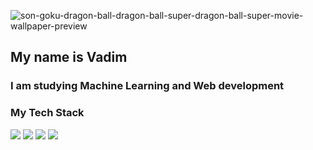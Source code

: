 ![son-goku-dragon-ball-dragon-ball-super-dragon-ball-super-movie-wallpaper-preview](https://user-images.githubusercontent.com/94299118/203818595-1b2af8f7-ba63-49ca-9e93-729e571f2933.jpg)


## My name is Vadim
### I am studying Machine Learning and Web development
### My Tech Stack
<img src="https://img.shields.io/badge/Python-191970?style=for-the-badge&logo=Python&logoColor=yellow"/> <img src="https://img.shields.io/badge/html-orange?style=for-the-badge&logo=HTML5&logoColor=blue"/> <img src="https://img.shields.io/badge/Css-blue?style=for-the-badge&logo=CSS3&logoColor=white"/>
<img src="https://img.shields.io/badge/JavaScript-black?style=for-the-badge&logo=JavaScript&logoColor=yellow"/>


